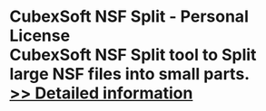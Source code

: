 # CubexSoft NSF Split - Personal License<br />CubexSoft NSF Split tool to Split large NSF files into small parts.<br />[>> Detailed information](https://secure.shareit.com/shareit/product.html?productid=300798462&affiliateid=200057808)